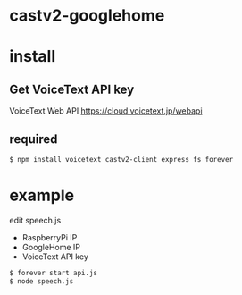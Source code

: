# castv2-googlehome

# install
## Get VoiceText API key
VoiceText Web API
https://cloud.voicetext.jp/webapi

## required
```bash
$ npm install voicetext castv2-client express fs forever
```

# example
edit speech.js
- RaspberryPi IP
- GoogleHome IP
- VoiceText API key


```bash
$ forever start api.js
$ node speech.js
```

